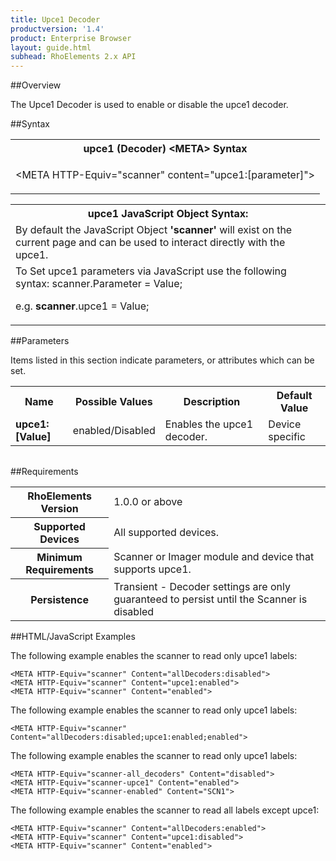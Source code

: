 ```yaml
---
title: Upce1 Decoder
productversion: '1.4'
product: Enterprise Browser
layout: guide.html
subhead: RhoElements 2.x API
---
```


##Overview

The Upce1 Decoder is used to enable or disable the upce1 decoder.

##Syntax

<table class="re-table"><tr><th class="tableHeading">upce1 (Decoder) &lt;META&gt; Syntax
</th></tr><tr><td class="clsSyntaxCells clsOddRow"><p>&lt;META HTTP-Equiv="scanner" content="upce1:[parameter]"&gt;</p></td></tr></table>
<table class="re-table"><tr><th class="tableHeading">upce1 JavaScript Object Syntax:</th></tr><tr><td class="clsSyntaxCells clsOddRow">
By default the JavaScript Object <b>'scanner'</b> will exist on the current page and can be used to interact directly with the upce1.
</td></tr><tr><td class="clsSyntaxCells clsEvenRow">
To Set upce1 parameters via JavaScript use the following syntax: scanner.Parameter = Value;
<P />e.g. <b>scanner</b>.upce1 = Value;
</td></tr></table>

##Parameters


Items listed in this section indicate parameters, or attributes which can be set.
<table class="re-table"><col width="20%" /><col width="20%" /><col width="38%" /><col width="22%" /><tr><th class="tableHeading">Name</th><th class="tableHeading">Possible Values</th><th class="tableHeading">Description</th><th class="tableHeading">Default Value</th></tr><tr><td class="clsSyntaxCells clsOddRow"><b>upce1:[Value]
</b></td><td class="clsSyntaxCells clsOddRow">enabled/Disabled</td><td class="clsSyntaxCells clsOddRow">Enables the upce1 decoder.</td><td class="clsSyntaxCells clsOddRow">Device specific</td></tr></table>
<table class="re-table"><col width="78%" /><col width="8%" /><col width="1%" /><col width="5%" /><col width="1%" /><col width="5%" /><col width="2%" /></table>





##Requirements

<table class="re-table"><tr><th class="tableHeading">RhoElements Version</th><td class="clsSyntaxCell clsEvenRow">1.0.0 or above
</td></tr><tr><th class="tableHeading">Supported Devices</th><td class="clsSyntaxCell clsOddRow">All supported devices.</td></tr><tr><th class="tableHeading">Minimum Requirements</th><td class="clsSyntaxCell clsOddRow">Scanner or Imager module and device that supports upce1.</td></tr><tr><th class="tableHeading">Persistence</th><td class="clsSyntaxCell clsEvenRow">Transient - Decoder settings are only guaranteed to persist until the Scanner is disabled</td></tr></table>


##HTML/JavaScript Examples

The following example enables the scanner to read only upce1 labels:

	<META HTTP-Equiv="scanner" Content="allDecoders:disabled">
	<META HTTP-Equiv="scanner" Content="upce1:enabled">
	<META HTTP-Equiv="scanner" Content="enabled">
	
The following example enables the scanner to read only upce1 labels:

	<META HTTP-Equiv="scanner" Content="allDecoders:disabled;upce1:enabled;enabled">
	
The following example enables the scanner to read only upce1 labels:

	<META HTTP-Equiv="scanner-all_decoders" Content="disabled">
	<META HTTP-Equiv="scanner-upce1" Content="enabled">
	<META HTTP-Equiv="scanner-enabled" Content="SCN1">
	
The following example enables the scanner to read all labels except upce1:

	<META HTTP-Equiv="scanner" Content="allDecoders:enabled">
	<META HTTP-Equiv="scanner" Content="upce1:disabled">
	<META HTTP-Equiv="scanner" Content="enabled">
	





